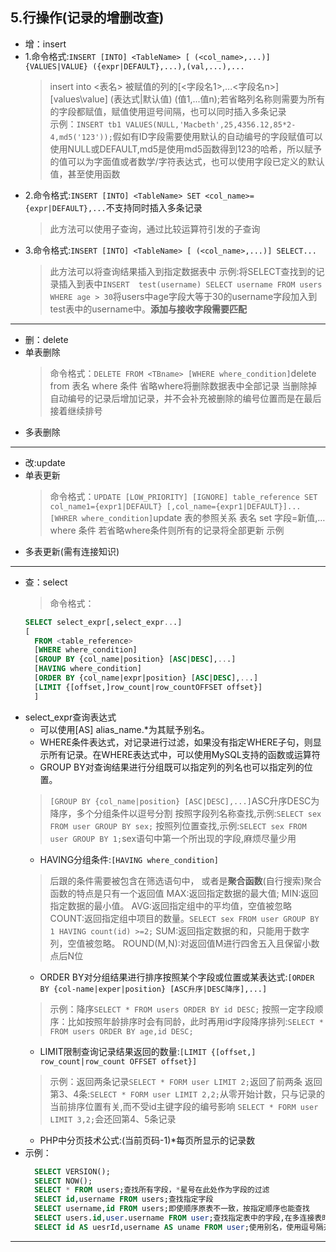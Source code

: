 ## 5.行操作(记录的增删改查)

* 增：insert
* 1.命令格式:`INSERT [INTO] <TableName> [ (<col_name>,...)] {VALUES|VALUE} ({expr|DEFAULT},...),(val,...),...`   
  > insert into <表名> 被赋值的列的[<字段名1>,...<字段名n>] [values\value] \(表达式|默认值) (值1,...值n);若省略列名称则需要为所有的字段都赋值，赋值使用逗号间隔，也可以同时插入多条记录  
  > 示例：`INSERT tb1 VALUES(NULL,'Macbeth',25,4356.12,85*2-4,md5('123'));`假如有ID字段需要使用默认的自动编号的字段赋值可以使用NULL或DEFAULT,md5是使用md5函数得到123的哈希，所以赋予的值可以为字面值或者数学/字符表达式，也可以使用字段已定义的默认值，甚至使用函数
* 2.命令格式:`INSERT [INTO] <TableName> SET <col_name>={expr|DEFAULT},...`不支持同时插入多条记录
  > 此方法可以使用子查询，通过比较运算符引发的子查询
* 3.命令格式:`INSERT [INTO] <TableName> [ (<col_name>,...)] SELECT...`
  > 此方法可以将查询结果插入到指定数据表中
  > 示例:将SELECT查找到的记录插入到表中`INSERT  test(username) SELECT username FROM users WHERE age > 30`将users中age字段大等于30的username字段加入到test表中的username中。**添加与接收字段需要匹配**

----

* 删：delete
* 单表删除
  >命令格式：`DELETE FROM <TBname> [WHERE where_condition]`delete from 表名 where 条件 省略where将删除数据表中全部记录
  > 当删除掉自动编号的记录后增加记录，并不会补充被删除的编号位置而是在最后接着继续排号
* 多表删除

----

* 改:update
* 单表更新
  > 命令格式：`UPDATE [LOW_PRIORITY] [IGNORE] table_reference SET col_name1={expr1|DEFAULT} [,col_name={expr1|DEFAULT}]... [WHRER where_condition]`update 表的参照关系 表名 set 字段=新值,… where 条件 若省略where条件则所有的记录将全部更新
  > 示例
* 多表更新(需有连接知识)

----

* 查：select
  >命令格式：
  ```sql
  SELECT select_expr[,select_expr...]
  [
    FROM <table_reference>
    [WHERE where_condition]
    [GROUP BY {col_name|position} [ASC|DESC],...]
    [HAVING where_condition]
    [ORDER BY {col_name|expr|position} [ASC|DESC],...]
    [LIMIT {[offset,]row_count|row_countOFFSET offset}]
    ]
  ```
* select_expr查询表达式
  * 可以使用[AS] alias_name.*为其赋予别名。
  * WHERE条件表达式，对记录进行过滤，如果没有指定WHERE子句，则显示所有记录。在WHERE表达式中，可以使用MySQL支持的函数或运算符
  * GROUP BY对查询结果进行分组既可以指定列的列名也可以指定列的位置。
  > `[GROUP BY {col_name|position} [ASC|DESC],...]`ASC升序DESC为降序，多个分组条件以逗号分割
  > 按照字段列名称查找,示例:`SELECT sex FROM user GROUP BY sex;`
  > 按照列位置查找,示例:`SELECT sex FROM user GROUP BY 1;`sex语句中第一个所出现的字段,麻烦尽量少用
  * HAVING分组条件:`[HAVING where_condition]`
  > 后跟的条件需要被包含在筛选语句中，
  > 或者是**聚合函数**(自行搜索)聚合函数的特点是只有一个返回值
    > MAX:返回指定数据的最大值;
    > MIN:返回指定数据的最小值。
    > AVG:返回指定组中的平均值，空值被忽略
    > COUNT:返回指定组中项目的数量。`SELECT sex FROM user GROUP BY 1 HAVING count(id) >=2;`
    > SUM:返回指定数据的和，只能用于数字列，空值被忽略。
    > ROUND(M,N):对返回值M进行四舍五入且保留小数点后N位
  * ORDER BY对分组结果进行排序按照某个字段或位置或某表达式:`[ORDER BY {col-name|exper|position} [ASC升序|DESC降序],...]`
  > 示例：降序`SELECT * FROM users ORDER BY id DESC;`
  > 按照一定字段顺序：比如按照年龄排序时会有同龄，此时再用id字段降序排列:`SELECT * FROM users ORDER BY age,id DESC;`
  * LIMIT限制查询记录结果返回的数量:`[LIMIT {[offset,] row_count|row_count OFFSET offset}]`
  > 示例：返回两条记录`SELECT * FORM user LIMIT 2;`返回了前两条
  > 返回第3、4条:`SELECT * FORM user LIMIT 2,2;`从零开始计数，只与记录的当前排序位置有关,而不受id主键字段的编号影响
  > `SELECT * FORM user LIMIT 3,2;`会还回第4、5条记录
  * PHP中分页技术公式:(当前页码-1)*每页所显示的记录数
* 示例：
  ```sql
    SELECT VERSION();
    SELECT NOW();
    SELECT * FROM users;查找所有字段，*星号在此处作为字段的过滤
    SELECT id,username FROM users;查找指定字段
    SELECT username,id FROM users;即使顺序原表不一致，按指定顺序也能查找
    SELECT users.id,user.username FROM user;查找指定表中的字段,在多连接表时利于整理
    SELECT id AS uesrId,username AS uname FROM user;使用别名，使用逗号隔开字段
  ```
----
